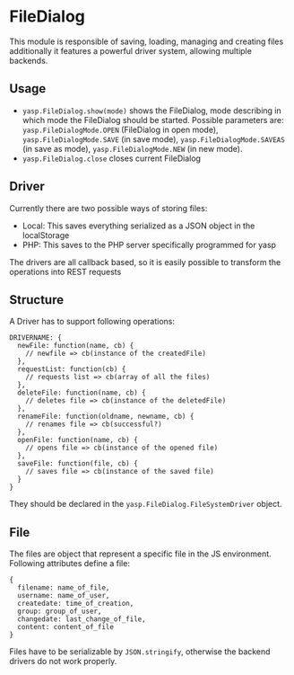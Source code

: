 # FileDialog
This module is responsible of saving, loading, managing and creating files additionally it features a powerful driver system, allowing multiple backends.

## Usage
* `yasp.FileDialog.show(mode)` shows the FileDialog, mode describing in which mode the FileDialog should be started. Possible parameters are: `yasp.FileDialogMode.OPEN` (FileDialog in open mode), `yasp.FileDialogMode.SAVE` (in save mode), `yasp.FileDialogMode.SAVEAS` (in save as mode), `yasp.FileDialogMode.NEW` (in new mode).
* `yasp.FileDialog.close` closes current FileDialog

## Driver
Currently there are two possible ways of storing files:
* Local: This saves everything serialized as a JSON object in the localStorage
* PHP: This saves to the PHP server specifically programmed for yasp

The drivers are all callback based, so it is easily possible to transform the operations into REST requests


## Structure
A Driver has to support following operations:

```
DRIVERNAME: {
  newFile: function(name, cb) {
    // newfile => cb(instance of the createdFile)
  },
  requestList: function(cb) {
    // requests list => cb(array of all the files)
  },
  deleteFile: function(name, cb) {
    // deletes file => cb(instance of the deletedFile)
  },
  renameFile: function(oldname, newname, cb) {
    // renames file => cb(successful?)
  },
  openFile: function(name, cb) {
    // opens file => cb(instance of the opened file)
  },
  saveFile: function(file, cb) {
    // saves file => cb(instance of the saved file)
  }
}
```

They should be declared in the `yasp.FileDialog.FileSystemDriver` object.

## File
The files are object that represent a specific file in the JS environment. Following attributes define a file:

```
{
  filename: name_of_file,
  username: name_of_user,
  createdate: time_of_creation,
  group: group_of_user,
  changedate: last_change_of_file,
  content: content_of_file
}
```

Files have to be serializable by `JSON.stringify`, otherwise the backend drivers do not work properly.